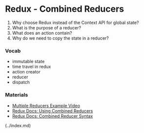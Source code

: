 # Redux - Combined Reducers

1. Why choose Redux instead of the Context API for global state?
2. What is the purpose of a reducer?
3. What does an action contain?
4. Why do we need to copy the state in a reducer?

### Vocab
- immutable state
- time travel in redux
- action creator
- reducer
- dispatch

### Materials
- [Multiple Reducers Example Video](https://www.youtube.com/watch?v=gBER4Or86hE)
- [Redux Docs: Using Combined Reducers](https://redux.js.org/recipes/structuring-reducers/using-combinereducers/)
- [Redux Docs: Combined Reducer Syntax](https://redux.js.org/api/combinereducers/)

 (../index.md)
